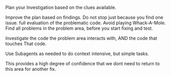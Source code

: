 Plan your Investigation based on the clues available. 

Improve the plan based on findings. Do not stop just because you find one issue. full evaluation of the problematic code.  Avoid playing Whack-A-Mole. Find all problems in the problem area, before you start fixing and test. 

Investigate the code the problem area interacts with, AND the code that touches That code.

Use Subagents as needed to do context intensive, but simple tasks.

This provides a high degree of confidence that we dont need to return to this area for another fix.
